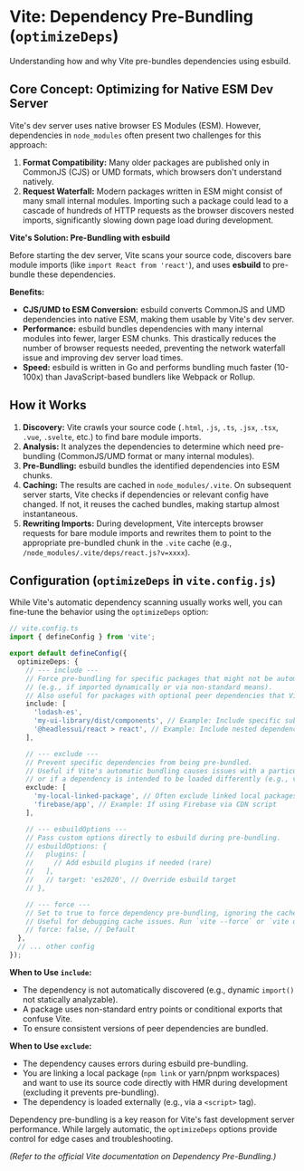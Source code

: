 # Vite: Dependency Pre-Bundling (`optimizeDeps`)

Understanding how and why Vite pre-bundles dependencies using esbuild.

## Core Concept: Optimizing for Native ESM Dev Server

Vite's dev server uses native browser ES Modules (ESM). However, dependencies in `node_modules` often present two challenges for this approach:

1.  **Format Compatibility:** Many older packages are published only in CommonJS (CJS) or UMD formats, which browsers don't understand natively.
2.  **Request Waterfall:** Modern packages written in ESM might consist of many small internal modules. Importing such a package could lead to a cascade of hundreds of HTTP requests as the browser discovers nested imports, significantly slowing down page load during development.

**Vite's Solution: Pre-Bundling with esbuild**

Before starting the dev server, Vite scans your source code, discovers bare module imports (like `import React from 'react'`), and uses **esbuild** to pre-bundle these dependencies.

**Benefits:**

*   **CJS/UMD to ESM Conversion:** esbuild converts CommonJS and UMD dependencies into native ESM, making them usable by Vite's dev server.
*   **Performance:** esbuild bundles dependencies with many internal modules into fewer, larger ESM chunks. This drastically reduces the number of browser requests needed, preventing the network waterfall issue and improving dev server load times.
*   **Speed:** esbuild is written in Go and performs bundling much faster (10-100x) than JavaScript-based bundlers like Webpack or Rollup.

## How it Works

1.  **Discovery:** Vite crawls your source code (`.html`, `.js`, `.ts`, `.jsx`, `.tsx`, `.vue`, `.svelte`, etc.) to find bare module imports.
2.  **Analysis:** It analyzes the dependencies to determine which need pre-bundling (CommonJS/UMD format or many internal modules).
3.  **Pre-Bundling:** esbuild bundles the identified dependencies into ESM chunks.
4.  **Caching:** The results are cached in `node_modules/.vite`. On subsequent server starts, Vite checks if dependencies or relevant config have changed. If not, it reuses the cached bundles, making startup almost instantaneous.
5.  **Rewriting Imports:** During development, Vite intercepts browser requests for bare module imports and rewrites them to point to the appropriate pre-bundled chunk in the `.vite` cache (e.g., `/node_modules/.vite/deps/react.js?v=xxxx`).

## Configuration (`optimizeDeps` in `vite.config.js`)

While Vite's automatic dependency scanning usually works well, you can fine-tune the behavior using the `optimizeDeps` option:

```typescript
// vite.config.ts
import { defineConfig } from 'vite';

export default defineConfig({
  optimizeDeps: {
    // --- include ---
    // Force pre-bundling for specific packages that might not be automatically detected
    // (e.g., if imported dynamically or via non-standard means).
    // Also useful for packages with optional peer dependencies that Vite might exclude.
    include: [
      'lodash-es',
      'my-ui-library/dist/components', // Example: Include specific sub-path
      '@headlessui/react > react', // Example: Include nested dependency
    ],

    // --- exclude ---
    // Prevent specific dependencies from being pre-bundled.
    // Useful if Vite's automatic bundling causes issues with a particular library,
    // or if a dependency is intended to be loaded differently (e.g., via CDN).
    exclude: [
      'my-local-linked-package', // Often exclude linked local packages during development
      'firebase/app', // Example: If using Firebase via CDN script
    ],

    // --- esbuildOptions ---
    // Pass custom options directly to esbuild during pre-bundling.
    // esbuildOptions: {
    //   plugins: [
    //     // Add esbuild plugins if needed (rare)
    //   ],
    //   // target: 'es2020', // Override esbuild target
    // },

    // --- force ---
    // Set to true to force dependency pre-bundling, ignoring the cache.
    // Useful for debugging cache issues. Run `vite --force` or `vite dev --force`.
    // force: false, // Default
  },
  // ... other config
});
```

**When to Use `include`:**

*   The dependency is not automatically discovered (e.g., dynamic `import()` not statically analyzable).
*   A package uses non-standard entry points or conditional exports that confuse Vite.
*   To ensure consistent versions of peer dependencies are bundled.

**When to Use `exclude`:**

*   The dependency causes errors during esbuild pre-bundling.
*   You are linking a local package (`npm link` or yarn/pnpm workspaces) and want to use its source code directly with HMR during development (excluding it prevents pre-bundling).
*   The dependency is loaded externally (e.g., via a `<script>` tag).

Dependency pre-bundling is a key reason for Vite's fast development server performance. While largely automatic, the `optimizeDeps` options provide control for edge cases and troubleshooting.

*(Refer to the official Vite documentation on Dependency Pre-Bundling.)*